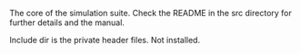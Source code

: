 The core of the simulation suite. Check the README in the src directory for further details and the manual.

Include dir is the private header files. Not installed.
